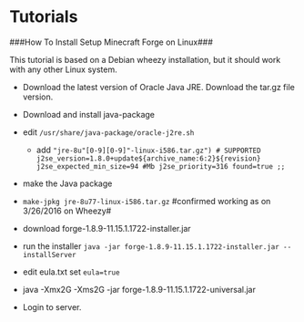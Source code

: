 # Tutorials

###How To Install Setup Minecraft Forge on Linux###

This tutorial is based on a Debian wheezy installation, but it should work with any other Linux system. 

* Download the latest version of Oracle Java JRE. Download the tar.gz file version.
* Download and install java-package
* edit `/usr/share/java-package/oracle-j2re.sh`
  * add 
`
        "jre-8u"[0-9][0-9]"-linux-i586.tar.gz") # SUPPORTED
            j2se_version=1.8.0+update${archive_name:6:2}${revision}
            j2se_expected_min_size=94 #Mb
            j2se_priority=316
            found=true
            ;;
`

* make the Java package
* `make-jpkg jre-8u77-linux-i586.tar.gz` #confirmed working as on 3/26/2016 on Wheezy#
* download forge-1.8.9-11.15.1.1722-installer.jar
* run the installer
`java -jar forge-1.8.9-11.15.1.1722-installer.jar --installServer`
* edit eula.txt set `eula=true`
* java -Xmx2G -Xms2G -jar forge-1.8.9-11.15.1.1722-universal.jar
* Login to server.
